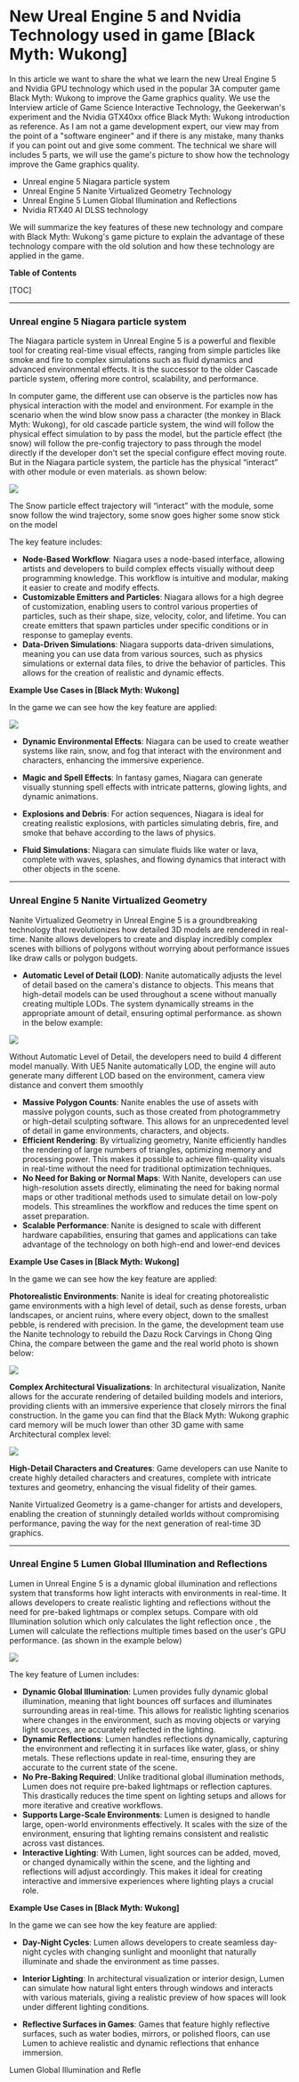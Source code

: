 # New Ureal Engine 5 and Nvidia Technology used in game [Black Myth: Wukong]

In this article we want to share the what we learn the new Ureal Engine 5 and Nvidia GPU technology which used in the popular 3A computer game Black Myth: Wukong to improve the Game graphics quality. We use the Interview article of Game Science Interactive Technology, the Geekerwan's experiment and the Nvidia GTX40xx office Black Myth: Wukong introduction as reference. As I am not a game development expert, our view may from the point of a "software engineer" and if there is any mistake, many thanks if you can point out and give some comment. The technical we share will includes 5 parts, we will use the game's picture to show how the technology improve the Game graphics quality.

- Unreal engine 5 Niagara particle system 
- Unreal Engine 5 Nanite Virtualized Geometry Technology
- Unreal Engine 5 Lumen Global Illumination and Reflections
- Nvidia RTX40 AI DLSS technology

We will summarize the key features of these new technology and compare with Black Myth: Wukong's game picture to explain the advantage of these technology compare with the old solution and how these technology are applied in the game. 



**Table of Contents**

[TOC]

------

### Unreal engine 5 Niagara particle system 

The Niagara particle system in Unreal Engine 5 is a powerful and flexible tool for creating real-time visual effects, ranging from simple particles like smoke and fire to complex simulations such as fluid dynamics and advanced environmental effects. It is the successor to the older Cascade particle system, offering more control, scalability, and performance. 

In computer game, the different use can observe is the particles now has physical interaction with the model and environment. For example in the scenario when the wind blow snow pass a character (the monkey in Black Myth: Wukong), for old cascade particle system, the wind will follow the physical effect simulation to by pass the model, but the particle effect (the snow) will follow the pre-config trajectory to pass through the model directly if the developer don't set the special configure effect moving route. But in the Niagara particle system, the particle has the physical “interact”  with other module or even materials.  as shown below:

![](img/rm02.png)

The Snow particle effect trajectory will “interact” with the module, some snow follow the wind trajectory, some snow goes higher some snow stick on the model



The key feature includes:

- **Node-Based Workflow**: Niagara uses a node-based interface, allowing artists and developers to build complex effects visually without deep programming knowledge. This workflow is intuitive and modular, making it easier to create and modify effects.
- **Customizable Emitters and Particles**: Niagara allows for a high degree of customization, enabling users to control various properties of particles, such as their shape, size, velocity, color, and lifetime. You can create emitters that spawn particles under specific conditions or in response to gameplay events.
- **Data-Driven Simulations**: Niagara supports data-driven simulations, meaning you can use data from various sources, such as physics simulations or external data files, to drive the behavior of particles. This allows for the creation of realistic and dynamic effects.

**Example Use Cases in  [Black Myth: Wukong]**

In the game we can see how the key feature are applied: 

![](img/rm03.png)

- **Dynamic Environmental Effects**: Niagara can be used to create weather systems like rain, snow, and fog that interact with the environment and characters, enhancing the immersive experience.
- **Magic and Spell Effects**: In fantasy games, Niagara can generate visually stunning spell effects with intricate patterns, glowing lights, and dynamic animations.

- **Explosions and Debris**: For action sequences, Niagara is ideal for creating realistic explosions, with particles simulating debris, fire, and smoke that behave according to the laws of physics.
- **Fluid Simulations**: Niagara can simulate fluids like water or lava, complete with waves, splashes, and flowing dynamics that interact with other objects in the scene.



------

### Unreal Engine 5 Nanite Virtualized Geometry 

Nanite Virtualized Geometry in Unreal Engine 5 is a groundbreaking technology that revolutionizes how detailed 3D models are rendered in real-time. Nanite allows developers to create and display incredibly complex scenes with billions of polygons without worrying about performance issues like draw calls or polygon budgets.

- **Automatic Level of Detail (LOD)**: Nanite automatically adjusts the level of detail based on the camera's distance to objects. This means that high-detail models can be used throughout a scene without manually creating multiple LODs. The system dynamically streams in the appropriate amount of detail, ensuring optimal performance. as shown in the below example: 

![](img/rm04.png)

Without Automatic Level of Detail, the developers need to build 4 different model manually. With UE5 Nanite automatically LOD, the engine will auto generate many different LOD based on the environment, camera view distance and convert them smoothly 

- **Massive Polygon Counts**: Nanite enables the use of assets with massive polygon counts, such as those created from photogrammetry or high-detail sculpting software. This allows for an unprecedented level of detail in game environments, characters, and objects.
- **Efficient Rendering**: By virtualizing geometry, Nanite efficiently handles the rendering of large numbers of triangles, optimizing memory and processing power. This makes it possible to achieve film-quality visuals in real-time without the need for traditional optimization techniques.
- **No Need for Baking or Normal Maps**: With Nanite, developers can use high-resolution assets directly, eliminating the need for baking normal maps or other traditional methods used to simulate detail on low-poly models. This streamlines the workflow and reduces the time spent on asset preparation.
- **Scalable Performance**: Nanite is designed to scale with different hardware capabilities, ensuring that games and applications can take advantage of the technology on both high-end and lower-end devices



**Example Use Cases in  [Black Myth: Wukong]**

In the game we can see how the key feature are applied: 

**Photorealistic Environments**: Nanite is ideal for creating photorealistic game environments with a high level of detail, such as dense forests, urban landscapes, or ancient ruins, where every object, down to the smallest pebble, is rendered with precision. In the game, the development team use the Nanite technology to rebuild the Dazu Rock Carvings in Chong Qing China, the compare between the game and the real world photo is shown below:

![](img/rm05.png)

**Complex Architectural Visualizations**: In architectural visualization, Nanite allows for the accurate rendering of detailed building models and interiors, providing clients with an immersive experience that closely mirrors the final construction. In the game you can find that the Black Myth: Wukong graphic card memory will be much lower than other 3D game with same Architectural complex level: 

![](img/rm06.png)

**High-Detail Characters and Creatures**: Game developers can use Nanite to create highly detailed characters and creatures, complete with intricate textures and geometry, enhancing the visual fidelity of their games.

Nanite Virtualized Geometry is a game-changer for artists and developers, enabling the creation of stunningly detailed worlds without compromising performance, paving the way for the next generation of real-time 3D graphics.



------

### Unreal Engine 5 Lumen Global Illumination and Reflections

Lumen in Unreal Engine 5 is a dynamic global illumination and reflections system that transforms how light interacts with environments in real-time. It allows developers to create realistic lighting and reflections without the need for pre-baked lightmaps or complex setups. Compare with old Illumination solution which only calculates the light reflection once , the Lumen will calculate the reflections multiple times based on the user's GPU performance. (as shown in the example below)

![](img/rm07.png)

The key feature of Lumen includes:

- **Dynamic Global Illumination**: Lumen provides fully dynamic global illumination, meaning that light bounces off surfaces and illuminates surrounding areas in real-time. This allows for realistic lighting scenarios where changes in the environment, such as moving objects or varying light sources, are accurately reflected in the lighting.
- **Dynamic Reflections**: Lumen handles reflections dynamically, capturing the environment and reflecting it in surfaces like water, glass, or shiny metals. These reflections update in real-time, ensuring they are accurate to the current state of the scene.
- **No Pre-Baking Required**: Unlike traditional global illumination methods, Lumen does not require pre-baked lightmaps or reflection captures. This drastically reduces the time spent on lighting setups and allows for more iterative and creative workflows.
- **Supports Large-Scale Environments**: Lumen is designed to handle large, open-world environments effectively. It scales with the size of the environment, ensuring that lighting remains consistent and realistic across vast distances.
- **Interactive Lighting**: With Lumen, light sources can be added, moved, or changed dynamically within the scene, and the lighting and reflections will adjust accordingly. This makes it ideal for creating interactive and immersive experiences where lighting plays a crucial role.



**Example Use Cases in  [Black Myth: Wukong]**

In the game we can see how the key feature are applied: 

- **Day-Night Cycles**: Lumen allows developers to create seamless day-night cycles with changing sunlight and moonlight that naturally illuminate and shade the environment as time passes.

  

- **Interior Lighting**: In architectural visualization or interior design, Lumen can simulate how natural light enters through windows and interacts with various materials, giving a realistic preview of how spaces will look under different lighting conditions.

- **Reflective Surfaces in Games**: Games that feature highly reflective surfaces, such as water bodies, mirrors, or polished floors, can use Lumen to achieve realistic and dynamic reflections that enhance immersion.

Lumen Global Illumination and Refle